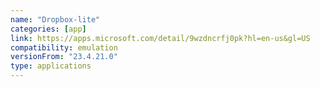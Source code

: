 ```yaml
---
name: "Dropbox-lite"
categories: [app]
link: https://apps.microsoft.com/detail/9wzdncrfj0pk?hl=en-us&gl=US
compatibility: emulation
versionFrom: "23.4.21.0"
type: applications
---
```


